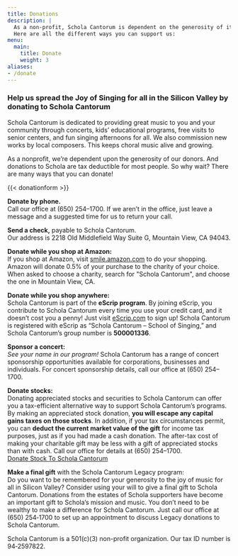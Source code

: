 ```yaml
---
title: Donations
description: |
  As a non-profit, Schola Cantorum is dependent on the generosity of its donors.
  Here are all the different ways you can support us:
menu:
  main:
    title: Donate
    weight: 3
aliases:
- /donate
---
```


### Help us spread the Joy of Singing for all in the Silicon Valley by donating to Schola Cantorum

Schola Cantorum is dedicated to providing great music to you and your community
through concerts, kids’ educational programs, free visits to senior centers, and
fun singing afternoons for all.  We also commission new works by local
composers.  This keeps choral music alive and growing.

As a nonprofit, we’re dependent upon the generosity of our donors.  And
donations to Schola are tax deductible for most people.  So why wait?  There are
many ways that you can donate!

{{< donationform >}}

**Donate by phone.**  
Call our office at (650) 254–1700.  If we aren’t in the office, just leave a
message and a suggested time for us to return your call.

**Send a check,** payable to Schola Cantorum.  
Our address is 2218 Old Middlefield Way Suite G, Mountain View, CA 94043.

**Donate while you shop at Amazon:**  
If you shop at Amazon, visit [smile.amazon.com](https://smile.amazon.com) to do
your shopping.  Amazon will donate 0.5% of your purchase to the charity of your
choice.  When asked to choose a charity, search for "Schola Cantorum", and
choose the one in Mountain View, CA.

**Donate while you shop anywhere:**  
Schola Cantorum is part of the **eScrip program**.  By joining eScrip, you
contribute to Schola Cantorum every time you use your credit card, and it
doesn’t cost you a penny!  Just visit [eScrip.com](http://www.escrip.com/) to
sign up!  Schola Cantorum is registered with eScrip as “Schola Cantorum – School
of Singing,” and Schola Cantorum’s group number is **500001336**.

**Sponsor a concert:**  
*See your name in our program!*  Schola Cantorum has a range of concert
sponsorship opportunities available for corporations, businesses and
individuals.  For concert sponsorship details, call our office at (650)
254–1700.

**Donate stocks:**  
Donating appreciated stocks and securities to Schola Cantorum can offer you a
tax-efficient alternative way to support Schola Cantorum’s programs.  By making
an appreciated stock donation, **you will escape any capital gains taxes on
those stocks**.  In addition, if your tax circumstances permit, you can **deduct
the current market value of the gift** for income tax purposes, just as if you
had made a cash donation.  The after-tax cost of making your charitable gift may
be less with a gift of appreciated stocks than with cash.  Call our office for
details at (650) 254–1700.  <br><a
href="https://stockdonator.com/stock-information/?oid=ccfc77fe" target="_blank"
class="btn btn-primary">Donate Stock To Schola Cantorum</a>

**Make a final gift** with the Schola Cantorum Legacy program:  
Do you want to be remembered for your generosity to the joy of music for all in
Silicon Valley?  Consider using your will to give a final gift to Schola
Cantorum.  Donations from the estates of Schola supporters have become an
important gift to Schola’s mission and music.  You don’t need to be wealthy to
make a difference for Schola Cantorum.  Just call our office at (650) 254‑1700
to set up an appointment to discuss Legacy donations to Schola Cantorum.

Schola Cantorum is a 501\(c)(3) non-profit organization.  Our tax ID number is
94‑2597822.
